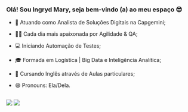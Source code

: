 ### Olá! Sou Ingryd Mary, seja bem-vindo (a) ao meu espaço 😎   

- 💼 Atuando como Analista de Soluções Digitais na Capgemini;
- 👩‍💻 Cada dia mais apaixonada por Agilidade & QA;
- 💻 Iniciando Automação de Testes;
- 🎓 Formada em Logística | Big Data e Inteligência Analítica;
- 📖 Cursando Inglês através de Aulas particulares;
- 😄 Pronouns: Ela/Dela.



  
  ##
 
<div> 
  <a href = "mailto:ingrydmary28@hotmail.com"><img src="https://img.shields.io/badge/Microsoft_Outlook-0078D4?style=for-the-badge&logo=microsoft-outlook&logoColor=white" target="_blank"></a>
  <a href="https://www.linkedin.com/in/maryingryd" target="_blank"><img src="https://img.shields.io/badge/-LinkedIn-%230077B5?style=for-the-badge&logo=linkedin&logoColor=white" target="_blank"></a>     
</div>
 
  
  
